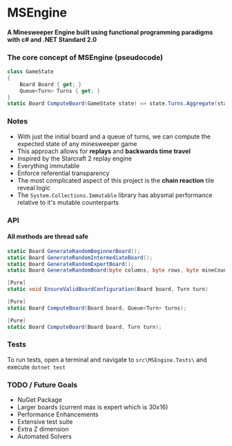 # MSEngine
#### A Minesweeper Engine built using functional programming paradigms with c# and .NET Standard 2.0


### The core concept of MSEngine (pseudocode)
```csharp
class GameState
{
    Board Board { get; }
    Queue<Turn> Turns { get; }
}
static Board ComputeBoard(GameState state) => state.Turns.Aggregate(state.Board, ComputeBoard);
```

### Notes
- With just the initial board and a queue of turns, we can compute the expected state of any minesweeper game
- This approach allows for **replays** and **backwards time travel**
- Inspired by the Starcraft 2 replay engine
- Everything immutable
- Enforce referential transparency
- The most complicated aspect of this project is the **chain reaction** tile reveal logic
- The `System.Collections.Immutable` library has abysmal performance relative to it's mutable counterparts

### API
#### All methods are thread safe
```csharp
static Board GenerateRandomBeginnerBoard();
static Board GenerateRandomIntermediateBoard();
static Board GenerateRandomExpertBoard();
static Board GenerateRandomBoard(byte columns, byte rows, byte mineCount);

[Pure]
static void EnsureValidBoardConfiguration(Board board, Turn turn)

[Pure]
static Board ComputeBoard(Board board, Queue<Turn> turns);

[Pure]
static Board ComputeBoard(Board board, Turn turn);
```

### Tests
To run tests, open a terminal and navigate to `src\MSEngine.Tests\` and execute `dotnet test`

### TODO / Future Goals
- NuGet Package
- Larger boards (current max is expert which is 30x16)
- Performance Enhancements
- Extensive test suite
- Extra Z dimension
- Automated Solvers